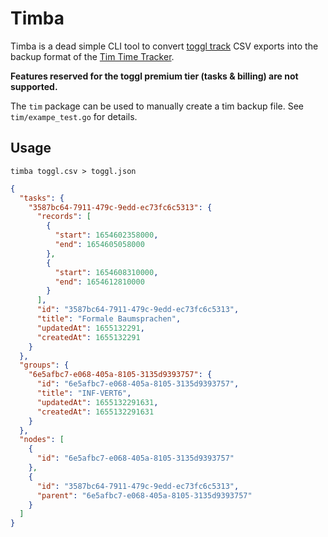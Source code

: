 # Timba

Timba is a dead simple CLI tool to convert [toggl track](https://track.toggl.com) CSV exports into the backup format
of the [Tim Time Tracker](https://tim.neat.software).

**Features reserved for the toggl premium tier (tasks & billing) are not supported.**

The `tim` package can be used to manually create a tim backup file. See `tim/exampe_test.go` for details.

## Usage

```
timba toggl.csv > toggl.json
```

```json
{
  "tasks": {
    "3587bc64-7911-479c-9edd-ec73fc6c5313": {
      "records": [
        {
          "start": 1654602358000,
          "end": 1654605058000
        },
        {
          "start": 1654608310000,
          "end": 1654612810000
        }
      ],
      "id": "3587bc64-7911-479c-9edd-ec73fc6c5313",
      "title": "Formale Baumsprachen",
      "updatedAt": 1655132291,
      "createdAt": 1655132291
    }
  },
  "groups": {
    "6e5afbc7-e068-405a-8105-3135d9393757": {
      "id": "6e5afbc7-e068-405a-8105-3135d9393757",
      "title": "INF-VERT6",
      "updatedAt": 1655132291631,
      "createdAt": 1655132291631
    }
  },
  "nodes": [
    {
      "id": "6e5afbc7-e068-405a-8105-3135d9393757"
    },
    {
      "id": "3587bc64-7911-479c-9edd-ec73fc6c5313",
      "parent": "6e5afbc7-e068-405a-8105-3135d9393757"
    }
  ]
}
```


